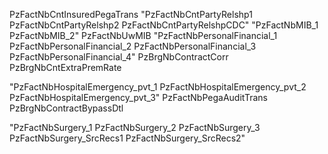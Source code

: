 PzFactNbCntInsuredPegaTrans
"PzFactNbCntPartyRelshp1
PzFactNbCntPartyRelshp2
PzFactNbCntPartyRelshpCDC"
"PzFactNbMIB_1
PzFactNbMIB_2"
PzFactNbUwMIB
"PzFactNbPersonalFinancial_1
PzFactNbPersonalFinancial_2
PzFactNbPersonalFinancial_3
PzFactNbPersonalFinancial_4"
PzBrgNbContractCorr
PzBrgNbCntExtraPremRate

"PzFactNbHospitalEmergency_pvt_1
PzFactNbHospitalEmergency_pvt_2
PzFactNbHospitalEmergency_pvt_3"
PzFactNbPegaAuditTrans
PzBrgNbContractBypassDtl


"PzFactNbSurgery_1
PzFactNbSurgery_2
PzFactNbSurgery_3
PzFactNbSurgery_SrcRecs1
PzFactNbSurgery_SrcRecs2"
